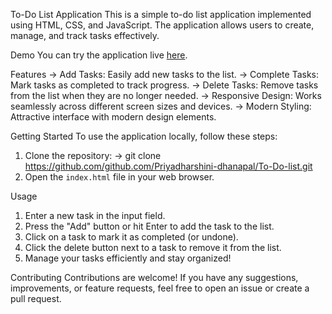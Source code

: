  To-Do List Application
    This is a simple to-do list application implemented using HTML, CSS, and JavaScript. The application allows users to create, manage, and track tasks effectively.

 Demo
   You can try the application live [here](https://priyadharshini-dhanapal.github.io/To-Do-list/).

 Features
   -> Add Tasks: Easily add new tasks to the list.
   -> Complete Tasks: Mark tasks as completed to track progress.
   -> Delete Tasks: Remove tasks from the list when they are no longer needed.
   -> Responsive Design: Works seamlessly across different screen sizes and devices.
   -> Modern Styling: Attractive interface with modern design elements.

 Getting Started
   To use the application locally, follow these steps:
   1. Clone the repository:
      -> git clone https://github.com/github.com/Priyadharshini-dhanapal/To-Do-list.git
   2. Open the `index.html` file in your web browser.

 Usage
   1. Enter a new task in the input field.
   2. Press the "Add" button or hit Enter to add the task to the list.
   3. Click on a task to mark it as completed (or undone).
   4. Click the delete button next to a task to remove it from the list.
   5. Manage your tasks efficiently and stay organized!


 Contributing
   Contributions are welcome! If you have any suggestions, improvements, or feature requests, feel free to open an issue or create a pull request.


